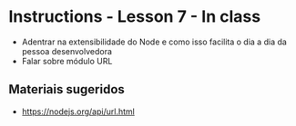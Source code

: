 # Instructions - Lesson 7 - In class

- Adentrar na extensibilidade do Node e como isso facilita o dia a dia da pessoa desenvolvedora
- Falar sobre módulo URL

## Materiais sugeridos
- https://nodejs.org/api/url.html